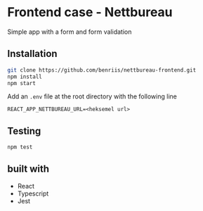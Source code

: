 # Frontend case - Nettbureau

Simple app with a form and form validation

## Installation
```bash
git clone https://github.com/benriis/nettbureau-frontend.git
npm install
npm start
```
Add an `.env` file at the root directory with the following line
```
REACT_APP_NETTBUREAU_URL=<heksemel url>
```

## Testing
```bash
npm test
```

## built with
- React
- Typescript
- Jest
